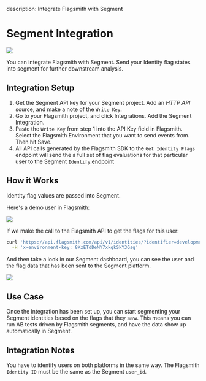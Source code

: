 description: Integrate Flagsmith with Segment

# Segment Integration

<img src="/images/integrations/segment/segment-logo.svg"/>

You can integrate Flagsmith with Segment. Send your Identity flag states into segment for further downstream analysis.

## Integration Setup

1. Get the Segment API key for your Segment project. Add an _HTTP API_ source, and make a note of the `Write Key`.
2. Go to your Flagsmith project, and click Integrations. Add the Segment Integration.
3. Paste the `Write Key` from step 1 into the API Key field in Flagsmith. Select the Flagsmith Environment that you want
   to send events from. Then hit Save.
4. All API calls generated by the Flagsmith SDK to the `Get Identity Flags` endpoint will send the a full set of flag
   evaluations for that particular user to the Segment
   [`Identify` endpoint](https://segment.com/docs/connections/spec/identify/)

## How it Works

Identity flag values are passed into Segment.

Here's a demo user in Flagsmith:

<img src="/images/integrations/segment/segment-integration-2.png"/>

If we make the call to the Flagsmith API to get the flags for this user:

```bash
curl 'https://api.flagsmith.com/api/v1/identities/?identifier=development_user_123456' \
  -H 'x-environment-key: 8KzETdDeMY7xkqkSkY3Gsg'
```

And then take a look in our Segment dashboard, you can see the user and the flag data that has been sent to the Segment
platform.

<img src="/images/integrations/segment/segment-integration-1.png"/>

## Use Case

Once the integration has been set up, you can start segmenting your Segment identities based on the flags that they saw.
This means you can run AB tests driven by Flagsmith segments, and have the data show up automatically in Segment.

## Integration Notes

You have to identify users on both platforms in the same way. The Flagsmith `Identity ID` must be the same as the
Segment `user_id`.
